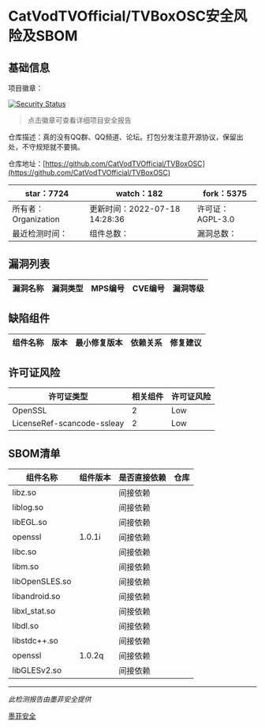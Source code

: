 # CatVodTVOfficial/TVBoxOSC安全风险及SBOM

## 基础信息

项目徽章：

[![Security Status](https://www.murphysec.com/platform3/v31/badge/1792255443868246016.svg)](https://www.murphysec.com/console/report/1713616250835959808/1792255443868246016)

> 点击徽章可查看详细项目安全报告

仓库描述：真的没有QQ群、QQ频道、论坛。打包分发注意开源协议，保留出处，不守规矩就不要搞。

仓库地址：[https://github.com/CatVodTVOfficial/TVBoxOSC](https://github.com/CatVodTVOfficial/TVBoxOSC)

| star：7724 | watch：182 | fork：5375 |
| ----------- | -------------- | ------------ |
| 所有者：Organization | 更新时间：2022-07-18 14:28:36 | 许可证：AGPL-3.0 |
| 最近检测时间： | 组件总数： | 漏洞总数： |




## 漏洞列表

| 漏洞名称 | 漏洞类型 | MPS编号 | CVE编号 | 漏洞等级 |
| ------- | ------ | ------- | ------ | ----- |





## 缺陷组件

| 组件名称 | 版本 | 最小修复版本 | 依赖关系 | 修复建议 |
| -------- | ---- | ------------ | -------- | -------- |





## 许可证风险

| 许可证类型 | 相关组件 | 许可证风险 |
| ---------- | -------- | ---------- |
|OpenSSL|2|Low|
|LicenseRef-scancode-ssleay|2|Low|




## SBOM清单

| 组件名称 | 组件版本 | 是否直接依赖 | 仓库 |
| -------- | -------- | ------------ | ---- |
|libz.so||间接依赖||
|liblog.so||间接依赖||
|libEGL.so||间接依赖||
|openssl|1.0.1i|间接依赖||
|libc.so||间接依赖||
|libm.so||间接依赖||
|libOpenSLES.so||间接依赖||
|libandroid.so||间接依赖||
|libxl_stat.so||间接依赖||
|libdl.so||间接依赖||
|libstdc++.so||间接依赖||
|openssl|1.0.2q|间接依赖||
|libGLESv2.so||间接依赖||


------

*此检测报告由墨菲安全提供*

[墨菲安全](www.murphysec.com)